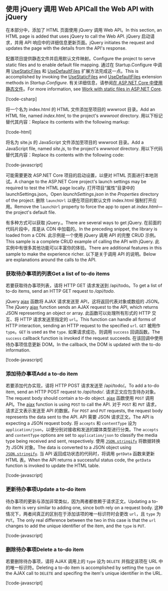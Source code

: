## <a name="call-the-web-api-with-jquery"></a><span data-ttu-id="bbc4b-101">使用 jQuery 调用 Web API</span><span class="sxs-lookup"><span data-stu-id="bbc4b-101">Call the Web API with jQuery</span></span>

<span data-ttu-id="bbc4b-102">在本部分中，添加了 HTML 页面使用 jQuery 调用 Web API。</span><span class="sxs-lookup"><span data-stu-id="bbc4b-102">In this section, an HTML page is added that uses jQuery to call the Web API.</span></span> <span data-ttu-id="bbc4b-103">jQuery 启动请求，并用 API 响应中的详细信息更新页面。</span><span class="sxs-lookup"><span data-stu-id="bbc4b-103">jQuery initiates the request and updates the page with the details from the API's response.</span></span>

<span data-ttu-id="bbc4b-104">配置项目提供静态文件并启用默认文件映射。</span><span class="sxs-lookup"><span data-stu-id="bbc4b-104">Configure the project to serve static files and to enable default file mapping.</span></span> <span data-ttu-id="bbc4b-105">通过在 Startup.Configure 中调用 [UseStaticFiles](/dotnet/api/microsoft.aspnetcore.builder.staticfileextensions.usestaticfiles#Microsoft_AspNetCore_Builder_StaticFileExtensions_UseStaticFiles_Microsoft_AspNetCore_Builder_IApplicationBuilder_) 和 [UseDefaultFiles](/dotnet/api/microsoft.aspnetcore.builder.defaultfilesextensions.usedefaultfiles#Microsoft_AspNetCore_Builder_DefaultFilesExtensions_UseDefaultFiles_Microsoft_AspNetCore_Builder_IApplicationBuilder_) 扩展方法完成这一点。</span><span class="sxs-lookup"><span data-stu-id="bbc4b-105">This is accomplished by invoking the [UseStaticFiles](/dotnet/api/microsoft.aspnetcore.builder.staticfileextensions.usestaticfiles#Microsoft_AspNetCore_Builder_StaticFileExtensions_UseStaticFiles_Microsoft_AspNetCore_Builder_IApplicationBuilder_) and [UseDefaultFiles](/dotnet/api/microsoft.aspnetcore.builder.defaultfilesextensions.usedefaultfiles#Microsoft_AspNetCore_Builder_DefaultFilesExtensions_UseDefaultFiles_Microsoft_AspNetCore_Builder_IApplicationBuilder_) extension methods in *Startup.Configure*.</span></span> <span data-ttu-id="bbc4b-106">有关详细信息，请参阅[在 ASP.NET Core 中使用静态文件](xref:fundamentals/static-files)。</span><span class="sxs-lookup"><span data-stu-id="bbc4b-106">For more information, see [Work with static files in ASP.NET Core](xref:fundamentals/static-files).</span></span>

[!code-csharp[](../../tutorials/first-web-api/samples/2.0/TodoApi/Startup2.cs?name=snippet_Configure&highlight=3-4)]

<span data-ttu-id="bbc4b-107">将一个名为 index.html 的 HTML 文件添加至项目的 wwwroot 目录。</span><span class="sxs-lookup"><span data-stu-id="bbc4b-107">Add an HTML file, named *index.html*, to the project's *wwwroot* directory.</span></span> <span data-ttu-id="bbc4b-108">用以下标记替代其内容：</span><span class="sxs-lookup"><span data-stu-id="bbc4b-108">Replace its contents with the following markup:</span></span>

[!code-html[](../../tutorials/first-web-api/samples/2.0/TodoApi/wwwroot/index.html)]

<span data-ttu-id="bbc4b-109">将名为 site.js 的 JavaScript 文件添加至项目的 wwwroot 目录。</span><span class="sxs-lookup"><span data-stu-id="bbc4b-109">Add a JavaScript file, named *site.js*, to the project's *wwwroot* directory.</span></span> <span data-ttu-id="bbc4b-110">用以下代码替代其内容：</span><span class="sxs-lookup"><span data-stu-id="bbc4b-110">Replace its contents with the following code:</span></span>

[!code-javascript[](../../tutorials/first-web-api/samples/2.0/TodoApi/wwwroot/site.js?name=snippet_SiteJs)]

<span data-ttu-id="bbc4b-111">可能需要更改 ASP.NET Core 项目的启动设置，以便对 HTML 页面进行本地测试。</span><span class="sxs-lookup"><span data-stu-id="bbc4b-111">A change to the ASP.NET Core project's launch settings may be required to test the HTML page locally.</span></span> <span data-ttu-id="bbc4b-112">打开项目“属性”目录中的 launchSettings.json。</span><span class="sxs-lookup"><span data-stu-id="bbc4b-112">Open *launchSettings.json* in the *Properties* directory of the project.</span></span> <span data-ttu-id="bbc4b-113">删除 `launchUrl` 以便在项目的默认文件 index.html 强制打开应用。</span><span class="sxs-lookup"><span data-stu-id="bbc4b-113">Remove the `launchUrl` property to force the app to open at *index.html*&mdash;the project's default file.</span></span>

<span data-ttu-id="bbc4b-114">有多种方式可以获取 jQuery.。</span><span class="sxs-lookup"><span data-stu-id="bbc4b-114">There are several ways to get jQuery.</span></span> <span data-ttu-id="bbc4b-115">在前面的代码片段中，库是从 CDN 中加载的。</span><span class="sxs-lookup"><span data-stu-id="bbc4b-115">In the preceding snippet, the library is loaded from a CDN.</span></span> <span data-ttu-id="bbc4b-116">此示例是一个使用 jQuery 调用 API 的完整 CRUD 示例。</span><span class="sxs-lookup"><span data-stu-id="bbc4b-116">This sample is a complete CRUD example of calling the API with jQuery.</span></span> <span data-ttu-id="bbc4b-117">此实例中有很多其他功能可以丰富你的体验。</span><span class="sxs-lookup"><span data-stu-id="bbc4b-117">There are additional features in this sample to make the experience richer.</span></span> <span data-ttu-id="bbc4b-118">以下是关于调用 API 的说明。</span><span class="sxs-lookup"><span data-stu-id="bbc4b-118">Below are explanations around the calls to the API.</span></span>

### <a name="get-a-list-of-to-do-items"></a><span data-ttu-id="bbc4b-119">获取待办事项的列表</span><span class="sxs-lookup"><span data-stu-id="bbc4b-119">Get a list of to-do items</span></span>

<span data-ttu-id="bbc4b-120">若要获取待办事项列表，请将 HTTP GET 请求发送到 /api/todo。</span><span class="sxs-lookup"><span data-stu-id="bbc4b-120">To get a list of to-do items, send an HTTP GET request to */api/todo*.</span></span>

<span data-ttu-id="bbc4b-121">jQuery [ajax](https://api.jquery.com/jquery.ajax/) 函数将 AJAX 请求发送至 API，这将返回代表对象或数组的 JSON。</span><span class="sxs-lookup"><span data-stu-id="bbc4b-121">The jQuery [ajax](https://api.jquery.com/jquery.ajax/) function sends an AJAX request to the API, which returns JSON representing an object or array.</span></span> <span data-ttu-id="bbc4b-122">此函数可以处理所有形式的 HTTP 交互、将 HTTP 请求发送至指定的 `url`。</span><span class="sxs-lookup"><span data-stu-id="bbc4b-122">This function can handle all forms of HTTP interaction, sending an HTTP request to the specified `url`.</span></span> <span data-ttu-id="bbc4b-123">`GET` 被用作 `type`。</span><span class="sxs-lookup"><span data-stu-id="bbc4b-123">`GET` is used as the `type`.</span></span> <span data-ttu-id="bbc4b-124">如果请求成功，则调用 `success` 回调函数。</span><span class="sxs-lookup"><span data-stu-id="bbc4b-124">The `success` callback function is invoked if the request succeeds.</span></span> <span data-ttu-id="bbc4b-125">在该回调中使用待办事项信息更新 DOM。</span><span class="sxs-lookup"><span data-stu-id="bbc4b-125">In the callback, the DOM is updated with the to-do information.</span></span>

[!code-javascript[](../../tutorials/first-web-api/samples/2.0/TodoApi/wwwroot/site.js?name=snippet_GetData)]

### <a name="add-a-to-do-item"></a><span data-ttu-id="bbc4b-126">添加待办事项</span><span class="sxs-lookup"><span data-stu-id="bbc4b-126">Add a to-do item</span></span>

<span data-ttu-id="bbc4b-127">若要添加代办实现，请将 HTTP POST 请求发送至 /api/todo/。</span><span class="sxs-lookup"><span data-stu-id="bbc4b-127">To add a to-do item, send an HTTP POST request to */api/todo/*.</span></span> <span data-ttu-id="bbc4b-128">请求正文应包含待办对象。</span><span class="sxs-lookup"><span data-stu-id="bbc4b-128">The request body should contain a to-do object.</span></span> <span data-ttu-id="bbc4b-129">[ajax](https://api.jquery.com/jquery.ajax/) 函数使用 `POST` 调用 API。</span><span class="sxs-lookup"><span data-stu-id="bbc4b-129">The [ajax](https://api.jquery.com/jquery.ajax/) function is using `POST` to call the API.</span></span> <span data-ttu-id="bbc4b-130">对于 `POST` 和 `PUT` 请求，请求正文表示发送至 API 的数据。</span><span class="sxs-lookup"><span data-stu-id="bbc4b-130">For `POST` and `PUT` requests, the request body represents the data sent to the API.</span></span> <span data-ttu-id="bbc4b-131">API 需要 JSON 请求正文。</span><span class="sxs-lookup"><span data-stu-id="bbc4b-131">The API is expecting a JSON request body.</span></span> <span data-ttu-id="bbc4b-132">将 `accepts` 和 `contentType` 设为 `application/json`，以便分别对接收和发送的媒体类型进行分类。</span><span class="sxs-lookup"><span data-stu-id="bbc4b-132">The `accepts` and `contentType` options are set to `application/json` to classify the media type being received and sent, respectively.</span></span> <span data-ttu-id="bbc4b-133">使用 [`JSON.stringify`](https://developer.mozilla.org/docs/Web/JavaScript/Reference/Global_Objects/JSON/stringify) 将数据转换为 JSON 对象。</span><span class="sxs-lookup"><span data-stu-id="bbc4b-133">The data is converted to a JSON object using [`JSON.stringify`](https://developer.mozilla.org/docs/Web/JavaScript/Reference/Global_Objects/JSON/stringify).</span></span> <span data-ttu-id="bbc4b-134">当 API 返回成功状态的代码时，将调用 `getData` 函数来更新 HTML 表。</span><span class="sxs-lookup"><span data-stu-id="bbc4b-134">When the API returns a successful status code, the `getData` function is invoked to update the HTML table.</span></span>

[!code-javascript[](../../tutorials/first-web-api/samples/2.0/TodoApi/wwwroot/site.js?name=snippet_AddItem)]

### <a name="update-a-to-do-item"></a><span data-ttu-id="bbc4b-135">更新待办事项</span><span class="sxs-lookup"><span data-stu-id="bbc4b-135">Update a to-do item</span></span>

<span data-ttu-id="bbc4b-136">待办事项的更新与添加非常类似，因为两者都依赖于请求正文。</span><span class="sxs-lookup"><span data-stu-id="bbc4b-136">Updating a to-do item is very similar to adding one, since both rely on a request body.</span></span> <span data-ttu-id="bbc4b-137">这种情况下，两者间真正的区别在于添加该项的唯一标识符时会更改 `url`，且 `type` 为 `PUT`。</span><span class="sxs-lookup"><span data-stu-id="bbc4b-137">The only real difference between the two in this case is that the `url` changes to add the unique identifier of the item, and the `type` is `PUT`.</span></span>

[!code-javascript[](../../tutorials/first-web-api/samples/2.0/TodoApi/wwwroot/site.js?name=snippet_AjaxPut)]

### <a name="delete-a-to-do-item"></a><span data-ttu-id="bbc4b-138">删除待办事项</span><span class="sxs-lookup"><span data-stu-id="bbc4b-138">Delete a to-do item</span></span>

<span data-ttu-id="bbc4b-139">若要删除待办事项，请将 AJAX 调用上的 `type` 设为 `DELETE` 并指定该项在 URL 中的唯一标识符。</span><span class="sxs-lookup"><span data-stu-id="bbc4b-139">Deleting a to-do item is accomplished by setting the `type` on the AJAX call to `DELETE` and specifing the item's unique identifier in the URL.</span></span>

[!code-javascript[](../../tutorials/first-web-api/samples/2.0/TodoApi/wwwroot/site.js?name=snippet_AjaxDelete)]
